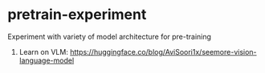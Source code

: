 # pretrain-experiment
Experiment with variety of model architecture for pre-training
1. Learn on VLM: https://huggingface.co/blog/AviSoori1x/seemore-vision-language-model
